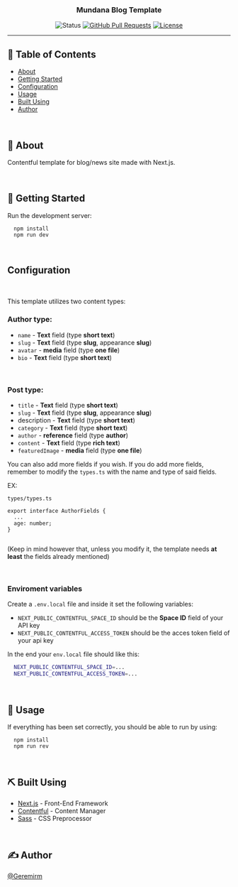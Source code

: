 <p align="center">

<h3 align="center">Mundana Blog Template</h3>

<div align="center">
  
![Status](https://img.shields.io/badge/status-active-success.svg)
[![GitHub Pull Requests](https://img.shields.io/github/issues-pr/kylelobo/The-Documentation-Compendium.svg)](https://github.com/GeremiRM/Mundana-Blog-Template/pulls)
[![License](https://img.shields.io/badge/license-MIT-blue.svg)](/LICENSE)

</div>

---

## 📝 Table of Contents

- [About](#about)
- [Getting Started](#getting_started)
- [Configuration](#configuration)
- [Usage](#usage)
- [Built Using](#built_using)
- [Author](#author)

<br />

## 🧐 About <a name = "about"></a>

Contentful template for blog/news site made with Next.js. 

<br />

## 🏁 Getting Started <a name = "getting_started"></a>

Run the development server:
```
  npm install
  npm run dev
```

<br />

## <a name ="configuration"> Configuration </a>

<br />

This template utilizes two content types:

### Author type:

- `name` - **Text** field (type **short text**)
- `slug` - **Text** field (type **slug**, appearance **slug**)
- `avatar` - **media** field (type **one file**)
- `bio` - **Text** field (type **short text**)

<br />

### Post type:

- `title` - **Text** field (type **short text**)
- `slug` - **Text** field (type **slug**, appearance **slug**)
- description - **Text** field (type **short text**)
- `category` - **Text** field (type **short text**)
- `author` - **reference** field (type **author**)
- `content` - **Text** field (type **rich text**)
- `featuredImage` - **media** field (type **one file**)

You can also add more fields if you wish. If you do add more fields, remember to modify the `types.ts` with the name and type of said fields.

EX:

`types/types.ts`

```
export interface AuthorFields {
  ...
  age: number;
}


```

(Keep in mind however that, unless you modify it, the template needs **at least** the fields already mentioned)

<br />

### Enviroment variables

Create a `.env.local` file and inside it set the following variables:

- `NEXT_PUBLIC_CONTENTFUL_SPACE_ID` should be the **Space ID** field of your API key
- `NEXT_PUBLIC_CONTENTFUL_ACCESS_TOKEN` should be the acces token field of your api key

In the end your `env.local` file should like this:
<br />

```bash
  NEXT_PUBLIC_CONTENTFUL_SPACE_ID=...
  NEXT_PUBLIC_CONTENTFUL_ACCESS_TOKEN=...
```

<br />

## 🎈 Usage <a name="usage"></a>

If everything has been set correctly, you should be able to run by using:

```
  npm install
  npm run rev
```

<br />

## ⛏️ Built Using <a name = "built_using"></a>

- [Next.js](https://nextjs.org/) - Front-End Framework
- [Contentful](https://expressjs.com/) - Content Manager
- [Sass](https://sass-lang.com/) - CSS Preprocessor

<br />

## ✍️ Author <a name = "author"></a>

[@Geremirm](https://github.com/GeremiRM)
